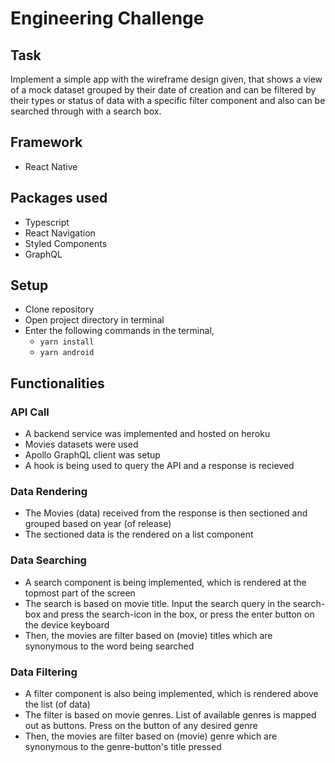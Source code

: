 <h1>Engineering Challenge</h1>

<h2>Task</h2>
<p>Implement a simple app with the wireframe design given, that shows a view of a mock dataset grouped by their date of creation and can be filtered by their types or status of data with a specific filter component and also can be searched through with a search box.</p>

<h2>Framework</h2>
<ul>
 <li>React Native</li>
</ul>
  

<h2>Packages used</h2>
<ul>
   <li>Typescript</li>
   <li>React Navigation</li>
   <li>Styled Components</li>
   <li>GraphQL</li>
</ul>

<h2>Setup</h2>
<ul>
   <li>Clone repository
   <li>Open project directory in terminal
   <li>Enter the following commands in the terminal,
   <ul> 
    <li><code>yarn install</code></li>
    <li><code>yarn android</code></li>
   </ul>
</ul>

<h2>Functionalities</h2>

<h3>API Call</h3>
<ul>
    <li>A backend service was implemented and hosted on heroku </li>
    <li>Movies datasets were used</li>
    <li>Apollo GraphQL client was setup</li>
    <li>A hook is being used to query the API and a response is recieved</li>
</ul>

<h3>Data Rendering</h3>
<ul>
    <li>The Movies (data) received from the response is then sectioned and grouped based on year (of release)</li>
    <li>The sectioned data is the rendered on a list component</li>
</ul>

<h3>Data Searching</h3>
<ul>
    <li>A search component is being implemented, which is rendered at the topmost part of the screen</li>
    <li>The search is based on movie title. Input the search query in the search-box and press the search-icon in the box, or press the enter button on the device keyboard</li>
    <li>Then, the movies are filter based on (movie) titles which are synonymous to the word being searched</li>
</ul>

<h3>Data Filtering</h3>
<ul>
    <li>A filter component is also being implemented, which is rendered above the list (of data)</li>
    <li>The filter is based on movie genres. List of available genres is mapped out as buttons. Press on the button of any desired genre</li>
    <li>Then, the movies are filter based on (movie) genre which are synonymous to the genre-button's title pressed</li>
</ul>

